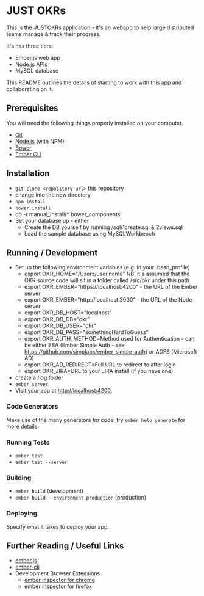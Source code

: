 # JUST OKRs

This is the JUSTOKRs application - it's an webapp to help large distributed teams manage & track their progress.  

It's has three tiers:
* Ember.js web app
* Node.js APIs
* MySQL database

This README outlines the details of starting to work with this app and collaborating on it.

## Prerequisites

You will need the following things properly installed on your computer.

* [Git](http://git-scm.com/)
* [Node.js](http://nodejs.org/) (with NPM)
* [Bower](http://bower.io/)
* [Ember CLI](http://www.ember-cli.com)

## Installation

* `git clone <repository-url>` this repository
* change into the new directory
* `npm install`
* `bower install`
* cp -r manual_install/* bower_components
* Set your database up - either
  * Create the DB yourself by running /sql/1create.sql & 2views.sql
  * Load the sample database using MySQLWorkbench

## Running / Development

* Set up the following environment variables (e.g. in your .bash_profile)
  * export OKR_HOME="/Users/user.name" NB. it's assumed that the OKR source code will sit in a folder called /src/okr under this path
  * export OKR_EMBER="https://localhost:4200" - the URL of the Ember server
  * export OKR_EMBER="http://localhost:3000" - the URL of the Node server
  * export OKR_DB_HOST="localhost"
  * export OKR_DB_DB="okr"
  * export OKR_DB_USER="okr"
  * export OKR_DB_PASS="somethingHardToGuess"
  * export OKR_AUTH_METHOD=Method used for Authentication - can be either ESA (Ember Simple Auth - see https://github.com/simplabs/ember-simple-auth) or ADFS (Microsoft AD) 
  * export OKR_AD_REDIRECT=Full URL to redirect to after login
  * export OKR_JIRA=URL to your JIRA install (if you have one)
* create a /log folder
* `ember server`
* Visit your app at [http://localhost:4200](http://localhost:4200).

### Code Generators

Make use of the many generators for code, try `ember help generate` for more details

### Running Tests

* `ember test`
* `ember test --server`

### Building

* `ember build` (development)
* `ember build --environment production` (production)

### Deploying

Specify what it takes to deploy your app.

## Further Reading / Useful Links

* [ember.js](http://emberjs.com/)
* [ember-cli](http://www.ember-cli.com/)
* Development Browser Extensions
  * [ember inspector for chrome](https://chrome.google.com/webstore/detail/ember-inspector/bmdblncegkenkacieihfhpjfppoconhi)
  * [ember inspector for firefox](https://addons.mozilla.org/en-US/firefox/addon/ember-inspector/)

